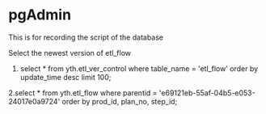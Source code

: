 # pgAdmin
This is for recording the script of the database

Select the newest version of etl_flow
1. select * from yth.etl_ver_control where table_name = 'etl_flow' order by update_time desc limit 100;

2.select * from yth.etl_flow
  where parentid = 'e69121eb-55af-04b5-e053-24017e0a9724'
  order by prod_id, plan_no, step_id;
